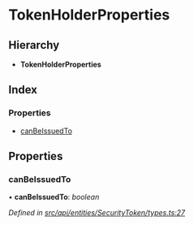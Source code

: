 # TokenHolderProperties

## Hierarchy

* **TokenHolderProperties**

## Index

### Properties

* [canBeIssuedTo](tokenholderproperties.md#canbeissuedto)

## Properties

### canBeIssuedTo

• **canBeIssuedTo**: _boolean_

_Defined in_ [_src/api/entities/SecurityToken/types.ts:27_](https://github.com/PolymathNetwork/polymesh-sdk/blob/a0872cf4/src/api/entities/SecurityToken/types.ts#L27)

